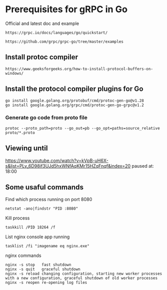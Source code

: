 # Prerequisites for gRPC in Go

Official and latest doc and example

```
https://grpc.io/docs/languages/go/quickstart/

https://github.com/grpc/grpc-go/tree/master/examples
```

## Install protoc compiler

```
https://www.geeksforgeeks.org/how-to-install-protocol-buffers-on-windows/
```

## Install the protocol compiler plugins for Go

```
go install google.golang.org/protobuf/cmd/protoc-gen-go@v1.28
go install google.golang.org/grpc/cmd/protoc-gen-go-grpc@v1.2
```

### Generate go code from proto file

```
protoc --proto_path=proto --go_out=pb --go_opt=paths=source_relative proto/*.proto
```

## Viewing until

https://www.youtube.com/watch?v=kVpB-uH6X-s&list=PLy_6D98if3UJd5hxWNfAqKMr15HZqFnqf&index=20
paused at: 18:00

## Some usaful commands

Find which process running on port 8080

```
netstat -ano|findstr "PID :8080"
```

Kill process

```
taskkill /PID 18264 /f
```

List nginx console app running

```
tasklist /fi "imagename eq nginx.exe"
```

nginx commands

```
nginx -s stop	fast shutdown
nginx -s quit	graceful shutdown
nginx -s reload	changing configuration, starting new worker processes with a new configuration, graceful shutdown of old worker processes
nginx -s reopen	re-opening log files
```
